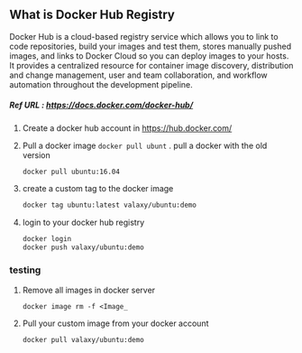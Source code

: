 ## What is Docker Hub Registry

Docker Hub is a cloud-based registry service which allows you to link to code repositories, build your images and test them, stores manually pushed images, and links to Docker Cloud so you can deploy images to your hosts. It provides a centralized resource for container image discovery, distribution and change management, user and team collaboration, and workflow automation throughout the development pipeline.
##### Ref URL : https://docs.docker.com/docker-hub/

1. Create a docker hub account in https://hub.docker.com/

1. Pull a docker image 
   ``
   docker pull ubunt
   ``
. pull a docker  with the old version

   ```
   docker pull ubuntu:16.04
   ```

1. create a custom tag to the docker image
   ```sh
   docker tag ubuntu:latest valaxy/ubuntu:demo
   ```
1. login to your docker hub registry 
   ```sh
   docker login
   docker push valaxy/ubuntu:demo
   ```

### testing 
1. Remove all images in docker server 
   ```
   docker image rm -f <Image_
   ```

1. Pull your custom image from your docker account
   ```sh
   docker pull valaxy/ubuntu:demo
   ```

